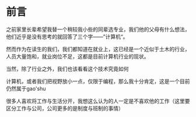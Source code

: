 # 前言

之前家里长辈希望我替一个稍较我小些的同辈选专业，我们他的父母有什么想法，他们近乎是没有思考的就回答了三个字——”计算机“。

然而作为在读生的我们，我们都知道在就业上，这已经是一个近似于土木的行业，人员大量饱和，就业岗位不足，这都是目前计算机行业的现状。

当然，除了行业之外，我们也该看看这个技术究竟如何

计算机，或者我们把视野放小一点，仅限于编程，那么我十分肯定，这是一个目前仍然属于gao'shu

很多人喜欢将工作与生活分开，我想这么认为的人一定是不喜欢他的工作（这里要区分工作与公司，公司更多的是制度与班制的事情）

